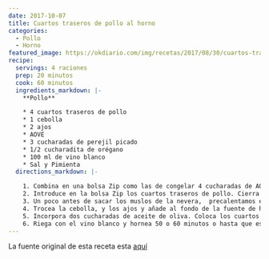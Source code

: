 ```yaml
---
date: 2017-10-07
title: Cuartos traseros de pollo al horno
categories:
  - Pollo
  - Horno
featured_image: https://okdiario.com/img/recetas/2017/08/30/cuartos-traseros-de-pollo-al-horno.jpg
recipe:
  servings: 4 raciones
  prep: 20 minutos
  cook: 60 minutos
  ingredients_markdown: |-
    **Pollo**

    * 4 cuartos traseros de pollo
    * 1 cebolla
    * 2 ajos
    * AOVE
    * 3 cucharadas de perejil picado
    * 1/2 cucharadita de orégano
    * 100 ml de vino blanco
    * Sal y Pimienta
  directions_markdown: |-

    1. Combina en una bolsa Zip como las de congelar 4 cucharadas de AOVE, una cucharada de perejil picado sal y pimienta negra.
    2. Introduce en la bolsa Zip los cuartos traseros de pollo. Cierra la bolsa y frota hasta lograr que se impregnen de este aliño. Deja reposar 20 minutos en la nevera. El aliño aportará más aroma y sabor al pollo.
    3. Un poco antes de sacar los muslos de la nevera,  precalentamos el horno a 180 grados.  Preparamos una bandeja de horno.
    4. Trocea la cebolla, y los ajos y añade al fondo de la fuente de horno.
    5. Incorpora dos cucharadas de aceite de oliva. Coloca los cuartos traseros sobre las verduras cortadas, sazona con sal y pimienta.
    6. Riega con el vino blanco y hornea 50 o 60 minutos o hasta que esté dorado.
---
```

La fuente original de esta receta esta [aquí](https://okdiario.com/recetas/2017/08/31/cuartos-traseros-pollo-horno-87241)